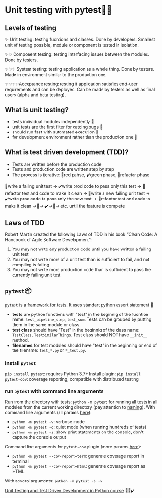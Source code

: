 # Unit testing with pytest🐍🚨

## Levels of testing
✨ Unit testing: testing fucntions and classes. Done by developers. Smallest unit of testing possible, module or component is tested in isolation. 

✨✨ Component testing: testing interfacing issues between the modules. Done by testers.

✨✨✨ System testing: testing application as a whole thing. Done by testers. Made in environment similar to the production one.

✨✨✨✨Acceptance testing: testing if application satisfies end-user requirements and can be deployed. Can be made by testers as well as final users (alpha and beta testing).  

## What is unit testing?
- tests individual modules independently 🍎
- unit tests are the first filter for catcing bugs 🐛
- should run fast with automated execution 🚀
- for development environment rather than the production one 🔨

## What is test driven development (TDD)?
- Tests are written before the production code
- Tests and production code are written step by step
- The process is iterative: 🚨red pahse, ✔️green phase, 🔨refactor phase

🚨write a failing unit test -> ✔️write prod code to pass only this test -> 🔨refactor test and code to make it clean -> 🚨write a new failing unit test -> ✔️write prod code to pass only the new test -> 🔨refactor test and code to make it clean ->🚨-> ✔️->🔨-> etc. until the feature is complete

## Laws of TDD
Robert Martin created the following Laws of TDD in his book “Clean Code: A Handbook of Agile Software Development”:
1. You may not write any production code until you have written a failing unit test.
2. You may not write more of a unit test than is sufficient to fail, and not compiling is failing.
3. You may not write more production code than is sufficient to pass the currently failing unit test

## `pytest`📦
`pytest` is a [framework for tests](https://docs.pytest.org/en/7.2.x/). It uses standart python assert statement 🐍
- **tests** are python functions with "test" in the beginnig of the fucntion name: `test_pipeline_step`, `test_sum`. Tests can be grouped by putting them in the same module or class.
- **test class** should have "Test"  in the beginnig of the class name: `TestClass`, `TestSimilarThings`. Test class should NOT have `__init__` method.
- **filenames** for test modules should have "test" in the beginning or end of the filename: `test_*.py` or `*_test.py`.

### install `pytest`

`pip install pytest`: requires Python 3.7+
Install plugin:
`pip install pytest-cov`: coverage reporting, compatible with distributed testing

### run `pytest` with command line arguments
Run from the directory with tests: 
`python -m pytest`
for running all tests in all modules from the current working directory (pay attention to [naming](#pytest)). With command line arguments (all params [here](https://docs.pytest.org/en/7.1.x/reference/reference.html#command-line-flags)):
- `python -m pytest -v`: verbose mode
- `python -m pytest -q`: quiet mode (when running hundreds of tests)
- `python -m pytest -s`: show print statements on the console, don't capture the console output

Command line arguments for `pytest-cov` plugin (more params [here](https://pytest-cov.readthedocs.io/en/latest/config.html)): 
- `python -m pytest --cov-report=term`: generate coverage report in terminal
- `python -m pytest --cov-report=html`: generate coverage report as HTML

With several arguments: `python -m pytest -s -v`








[Unit Testing and Test Driven Development in Python course](https://udemy.com/course/unit-testing-and-tdd-in-python) 🚨✅✔️
